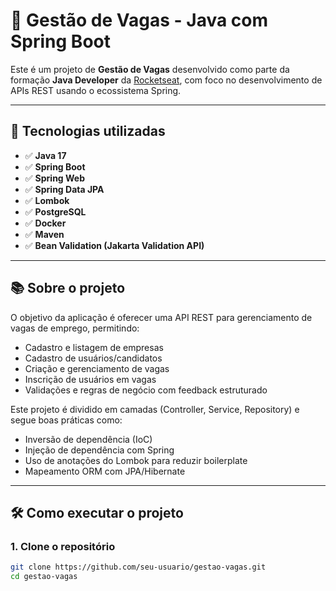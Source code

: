 # 📌 Gestão de Vagas - Java com Spring Boot

Este é um projeto de **Gestão de Vagas** desenvolvido como parte da formação **Java Developer** da [Rocketseat](https://www.rocketseat.com.br/), com foco no desenvolvimento de APIs REST usando o ecossistema Spring.

---

## 🧰 Tecnologias utilizadas

- ✅ **Java 17**
- ✅ **Spring Boot**
- ✅ **Spring Web**
- ✅ **Spring Data JPA**
- ✅ **Lombok**
- ✅ **PostgreSQL**
- ✅ **Docker** 
- ✅ **Maven**
- ✅ **Bean Validation (Jakarta Validation API)**

---

## 📚 Sobre o projeto

O objetivo da aplicação é oferecer uma API REST para gerenciamento de vagas de emprego, permitindo:

- Cadastro e listagem de empresas
- Cadastro de usuários/candidatos
- Criação e gerenciamento de vagas
- Inscrição de usuários em vagas
- Validações e regras de negócio com feedback estruturado

Este projeto é dividido em camadas (Controller, Service, Repository) e segue boas práticas como:

- Inversão de dependência (IoC)
- Injeção de dependência com Spring
- Uso de anotações do Lombok para reduzir boilerplate
- Mapeamento ORM com JPA/Hibernate

---

## 🛠️ Como executar o projeto

### 1. Clone o repositório

```bash
git clone https://github.com/seu-usuario/gestao-vagas.git
cd gestao-vagas
